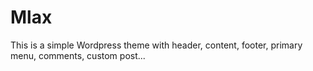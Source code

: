# Mlax
This is a simple Wordpress theme with header, content, footer, primary menu, comments, custom post...
